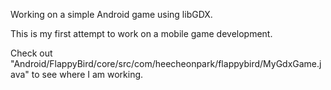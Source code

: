 Working on a simple Android game using libGDX.

This is my first attempt to work on a mobile game development.

Check out "Android/FlappyBird/core/src/com/heecheonpark/flappybird/MyGdxGame.java" to see where I am working.
